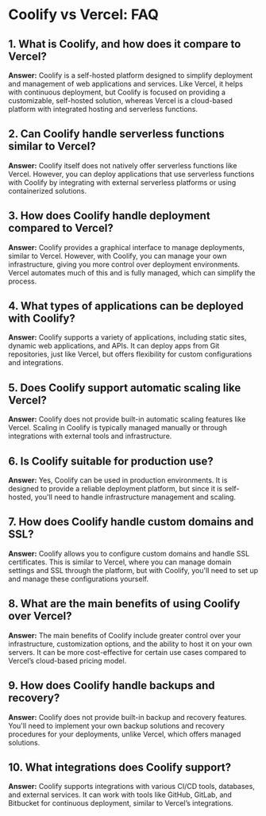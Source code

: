 # Coolify vs Vercel: FAQ

## 1. What is Coolify, and how does it compare to Vercel?
**Answer:** Coolify is a self-hosted platform designed to simplify deployment and management of web applications and services. Like Vercel, it helps with continuous deployment, but Coolify is focused on providing a customizable, self-hosted solution, whereas Vercel is a cloud-based platform with integrated hosting and serverless functions.

## 2. Can Coolify handle serverless functions similar to Vercel?
**Answer:** Coolify itself does not natively offer serverless functions like Vercel. However, you can deploy applications that use serverless functions with Coolify by integrating with external serverless platforms or using containerized solutions.

## 3. How does Coolify handle deployment compared to Vercel?
**Answer:** Coolify provides a graphical interface to manage deployments, similar to Vercel. However, with Coolify, you can manage your own infrastructure, giving you more control over deployment environments. Vercel automates much of this and is fully managed, which can simplify the process.

## 4. What types of applications can be deployed with Coolify?
**Answer:** Coolify supports a variety of applications, including static sites, dynamic web applications, and APIs. It can deploy apps from Git repositories, just like Vercel, but offers flexibility for custom configurations and integrations.

## 5. Does Coolify support automatic scaling like Vercel?
**Answer:** Coolify does not provide built-in automatic scaling features like Vercel. Scaling in Coolify is typically managed manually or through integrations with external tools and infrastructure.

## 6. Is Coolify suitable for production use?
**Answer:** Yes, Coolify can be used in production environments. It is designed to provide a reliable deployment platform, but since it is self-hosted, you'll need to handle infrastructure management and scaling.

## 7. How does Coolify handle custom domains and SSL?
**Answer:** Coolify allows you to configure custom domains and handle SSL certificates. This is similar to Vercel, where you can manage domain settings and SSL through the platform, but with Coolify, you'll need to set up and manage these configurations yourself.

## 8. What are the main benefits of using Coolify over Vercel?
**Answer:** The main benefits of Coolify include greater control over your infrastructure, customization options, and the ability to host it on your own servers. It can be more cost-effective for certain use cases compared to Vercel’s cloud-based pricing model.

## 9. How does Coolify handle backups and recovery?
**Answer:** Coolify does not provide built-in backup and recovery features. You'll need to implement your own backup solutions and recovery procedures for your deployments, unlike Vercel, which offers managed solutions.

## 10. What integrations does Coolify support?
**Answer:** Coolify supports integrations with various CI/CD tools, databases, and external services. It can work with tools like GitHub, GitLab, and Bitbucket for continuous deployment, similar to Vercel’s integrations.